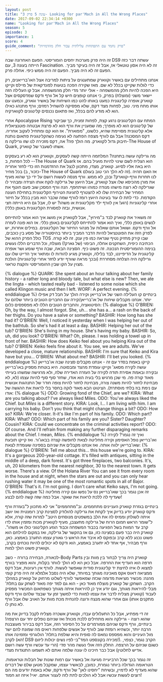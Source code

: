 ```yaml
---
layout: post
title: "עונה 5 פרק 3- Looking for par'Mach in All the Wrong Places"
date: 2017-09-02 22:34:14 +0300
name: "Looking for par'Mach in All the Wrong Places"
season: 5
episode: 3
importance: 1
score: 4
guide_comment: "פרק נחמד עם התפתחות עלילתית עבור חלק מהדמויות"
---
```

זה היה פרק מערכות יחסים הומוריסטי. הפעם האחרונה שבה DS9 עשתה דבר כזה הייתה בעונה 3, עם Fascination. זה לא היה אסון טוטאלי אז, אבל זה היה בעיקר מביך. הפעם זה לא היה מביך. הפעם זה היה ממש כיפי. אחלה פרק.

אנחנו מתחילים עם באשיר וקווארק שמתענגים על ציתות למריבה אצל האו'ברייאנים, רק כדי לגלות שקייקו בכלל לא שם. מאז שקירה הפכה בטעות לפונדקאית של מיילס וקייקו היא הפכה להיות חלק מהמשפחה - אולי יותר מדי חלק מהמשפחה. אבל קו העלילה הזה יישאר משני (ומוצלח) בפרק, כי אנחנו קופצים חיש קל אל וורף ודקס שמדסקסים אצל קווארק אופרה קלינגונית כמעט באותו להט כמו השיחות של באשיר וגארק, וכמעט עם אותו מתח מיני. טוב, לפחות מצד דקס, שלא מפסיקה להשחיל רמזים; וורף מתנהג כאילו הוא לא מודע להם בכלל, ואז פתאום נכנסים קלינגונים לקווארקיה.

אחרי Apocalypse Rising המתח עם הקלינגונים נרגע קצת, לפחות זמנית, כך שביקור של קלינגונים הוא לא מופרך; מה שמעניין את וורף הוא לא פרצת אבטחה פוטנציאלית אלא קלינגונית מסויימת שהיא, כלשונו, "מפוארת". אז הוא קם ומתחיל לעקוב אחריה. דקס המסכנה! אבל גם לוורף מצפה הפתעה לא נעימה כשהקלינגונית פתאום נותנת חיבוק גדול לקווארק. מה הולך פה? אה, דקס מזכירה לנו שזו גרילקה מ-The House of Quark, אשתו לשעבר של קווארק.

מה גרילקה עושה בתחנה? המלחמה הייתה קשה לעסקים, וקווארק הוא לא רע בעסקים - לכל הפחות, ב-The House of Quark הוא הצליח לשם שינוי להיות מועיל בהם. אז היא באה אליו לסיוע. קווארק, מצדו, מתכוון לנצל את ההזדמנות הזו כדי לחזר אחריה בכל מחיר (כזכור, ב-The House of Quark זה לא הלך הכי טוב בעולם). אז האם תהיה לנו תחרות וורף-קווארק? ובכן, לא ממש. וורף מנסה לעשות רושם על ידי כך שהוא מעיף את מורן מהכיסא שלו אצל קווארק, אבל היועץ של גרילקה לוקח אותו הצידה ומבהיר לו שגרילקה לא רוצה מישהו מנודה כמוהו ושיתחפף. הנה וורף המסכן שוב פעם חוטף את המחיר של הבחירה שלו לא להצטרף לחגיגת הטירוף הקלינגונית בתחילת העונה הקודמת. כדי לתת לו עוד בעיטה היועץ רומז לוורף שמה שכבר הוא מבין בכלל על חיזור אחרי קלינגוניות (רגע! אין לוורף ילד מקלינגונית או משהו? יש לו, אבל גם היא הייתה חצי אנושית, ובזה למסורת הקלינגונית באופן כללי).

זה משאיר את קווארק לבד ב"מירוץ", אבל לקווארק אין מושג איך הוא אמור להתייחס לנשים באופן כללי, ואיך הוא אמור להתייחס לקלינגונים באופן כללי. אז הוא פונה לעזרה אל וורף ודקס. ושואל אותם שאלות על מנהגי החיזור של הקלינגונים. במילים אחרות, יש לפרק הזה את הפוטנציאל להיות הדבר המביך ביותר בהיסטוריה של מסע בין כוכבים, כולל הפרק ההוא של TOS שבו קירק מחזיק נטיף שנראה כמו פין ענק. זה לא קורה. הכתיבה כיפית, השחקנים אחלה, הבימוי (של גארק!) מוצלח, וכל הדברים הללו נעשים בנימה ההומוריסטית הנכונה. זה פשוט כיף. הסצינה הבאה, שבה וורף שומע ושר אופרה קלינגונית על הדיפיינט, לבד בלילה, וקווארק מגיע להודות לו ומתאר איך הדייט שלו עם גרילקה היה הצלחה מסחררת (ובכך מראה שוורף יודע לחזר אחרי קלינגוניות) הולכת מצוין על הקו שבין ההומוריסטי והקצת טראגי.

{% dialogue %}
QUARK: She spent about an hour talking about her family history - a rather long and bloody tale, but what else is new? Then, we ate the lingta - which tasted really bad - listened to some noise which she called Klingon music and then I left.
WORF: A perfect evening.
{% enddialogue %}
בינתיים קו העלילה השני של או'ברייאן וקירה הולך על חבל דק אפילו יותר. אנחנו מקבלים שיחות של או'ברייאן/קירה עם החברים הטובים ביותר שלהם על הסיטואציה, והחברים הטובים הללו לא מפספסים כלום:
{% dialogue %}
O'BRIEN: Oh, by the way, I almost forgot. She, uh... she has a... a rash on the back of her thighs. Do you have a salve or something?
BASHIR: How long has she had it?
O'BRIEN: Well, I noticed it yesterday when I was helping her out of the bathtub. So she's had it at least a day.
BASHIR: Helping her out of the tub?
O'BRIEN: She's living in my house. She's having my baby.
BASHIR: So, uh, did you look?
O'BRIEN: What? Oh, please. I was holding a towel up in front of her.
BASHIR: How does Keiko feel about you helping Kira out of the tub?
O'BRIEN: Keiko feels fine about it. You see, we are adults. We've developed a close, mature relationship.
BASHIR: I'm sure that Keiko and Kira have but you...
O'BRIEN: What about me?
BASHIR: I'll bet you looked.
{% enddialogue %}
קייקו באמת בסדר עם זה - אנחנו מקבלים סצינה שבה או'ברייאן עושה לקירה מסאג' וקייקו עומדת מהצד ומבסוטה. היא בוטחת מספיק באו'ברייאן ובקירה ובאמת אסירת תודה לקירה על העזרה האדירה שלה, ולא מרגישה שמשהו בעייתי מאוד קורה פה. מי שכן מרגיש בלי בעיה הוא אודו, שחזר סוף סוף להיות עצמו (לא, לא מבחינת לחזור להיות משנה צורה, מבחינת לחזור להיות צופה חודר של התנהגות אנושית עם נימת בוז בלתי מוסתרת). הציטוט הבא מאוד לוקה בחסר בלי לראות את ההגשה של אודו:
{% dialogue %}
ODO: Growing fond of the Chief, are we?
KIRA: What are you talking about? I've always liked Miles.
ODO: You've always liked the Chief. but *Miles* is a different story.
KIRA: Look, I... I am living with him. I am carrying his baby. Don't you think that might change things a bit?
ODO: How so?
KIRA: We're closer. It-it's like I'm part of his family.
ODO: Which part?
KIRA: What?
ODO: Which part of his family are you? Sister? Daughter? Cousin?
KIRA: Could we concentrate on the criminal activities report?
ODO: Of course. And I'll refrain from making any further disparaging remarks about the Chief. I mean, *Miles*.
{% enddialogue %}
ואיך זה נגמר? לקירה ואו'ברייאן נופל האסימון וקירה מחליטה לצאת לחופשה קצרה בבאג'ור. ואז קייקו תובעת שאו'ברייאן ילווה אותה. ואז אנחנו מקבלים את שניהם בספינה שעומדת לצאת:
{% dialogue %}
O'BRIEN: Tell me about this... this house we're going to.
KIRA: It's a gorgeous 200-year-old cottage. It's filled with antiques, sitting in the middle of a deep, dark forest. It's got three fireplaces, two balconies. It's, uh, 20 kilometers from the nearest neighbor, 30 to the nearest town. It gets worse. There's a view. Of the Holana River You can see it from every room in the house and at night, when the stars are out and you can only hear rushing water it may be one of the most romantic spots in all of Bajor.
O'BRIEN: That's it. I'm not going. I don't care what Keiko says, I'm not going.
{% enddialogue %}
זה אכן נגמר בכך שאו'ברייאן נס על נפשו וגם קירה מחליטה שעדיף לה ללכת לראות את שאקר. אבל כמה שזה קשה להם לבצע!

בינתיים בגזרת קווארק העניינים מתחממים. וב"מתחממים" אני לא מתכוון ל"בעזרת וורף ודקס קווארק יודע בדיוק איך לקחת את גרילקה להולודק לסצינת קרב רומנטית ואז יושב איתה לשולחן וממיס לה את הלב במשפטים מנוסחים היטב" למרות שזה קורה, אלא ל"שומר הראש חמום הרוח של גרילקה מתעצבן, מעיף לקווארק מכות ומזמין אותו לדו קרב עד המוות בשל הפגיעה בכבוד המשפחה וכבוד הגזע הקלינגוני כולו או משהו". קווארק היה כבר פעם בסצינה כזו, גם אז בהקשר של גרילקה, ואז במקום להילחם הוא פשוט נכנע ללא קרב ובפוקס לא איבד את הראש כי גאורון עצמו התערב באמצע. כאן, וורף מבהיר, אף אחד לא יתערב באמצע, הוא ודקס לא יכולים להיות נוכחים בקרב, וקווארק פשוט הולך למות.

לכאורה, הבחירה ברורה - כשב-Body Parts קווארק היה צריך לבחור בין מוות ובין חרפה הוא העדיף את החרפה. אבל כאן הא לא הולך לוותר בקלות, והוא מפציר בוורף למצוא לו איזו לחיצת יד קלינגונית סודית שאפשר לעשות. לוורף אין רעיונות, אבל דקס ממציאה דאוס אקס מאכינה מגוחך במיוחד, שלא היה נסבל אלמלא זה היה פרק קומי מהנה: מכשיר מציאות מדומה שכזה שמאפשר לוורף לשלוט מרחוק על קווארק במהלך הקרב. השחקן של קווארק מוצלח מאוד כאן - הוא גם למד יפה מאוד לשחק עם בתלת' מבלי להיראות מגוחך, וגם יודע איך *כן* להיראות איתה מגוחך כשפתאום המכשיר מפסיק לעבוד (קווארק מצליח לדבר את עצמו למוות כדי למשוך זמן עד שבצד שלהם וורף ודקס מתקנים אותו) וגם אחרי שהוא מנצח ו*רוצה* להנחית מכת מוות על האויב שלו אבל וורף לא נותן לו.

זה די מפתיע, אבל כל התעלולים עבדו, וקווארק אשכרה מצליח לקבל בדיוק את מה שהוא רוצה - גרילקה והוא מתחילים ללכת מכות! ואז שניהם נופלים יחד עם הרצפה! בינתיים, וורף ודקס שניהם ממורמרים על כל הסיפור הזה, אבל דקס בבירור מעוצבנת הרבה יותר, וכשהיא רומזת שוב לוורף על אנשים שלפחות רואים מה שמונח להם ישר מול העיניים והוא מפספס נמאס לה סופית והיא שולפת בתלת' הולוגרפי ומזמינה אותו לקרב (הא! DS9 מכירה בקונספט המד"בי לפיו נשים יכולות ליזום!). הקרב נגמר, כצפוי, כשגם שניהם על הרצפה. החלק הזה אולי נעשה מהר *מדי* (הרי עד עכשיו וורף עשה רושם אדיש לחלוטין) אבל כבר חיכינו לו עונה שלמה ואתם לא תשמעו התנגדות מצדי.

זה נגמר בכך שכל הרביעייה מגיעה אל באשיר עם רמות שונות של חבלות וטראומות. הטראומה הגדולה ביותר נגמרת, כמובן, לבאשיר עצמו, שמקבל מטען שלם של דברים שהוא מעדיף לא לדמיין, ובשיחת "יחסינו לאן" של וורף ודקס, שלא באמת יודעים מה הם רוצים לעשות עכשיו אבל לא הולכים לתת לזה לעצור אותם. יאיי! איזה זוג חמוד!
